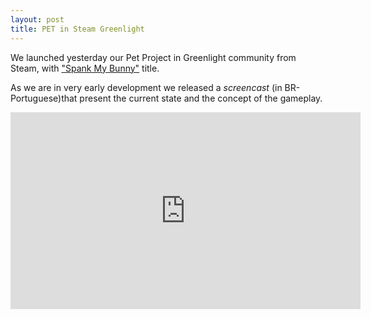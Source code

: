 ```yaml
---
layout: post
title: PET in Steam Greenlight
---
```


We launched yesterday our Pet Project in Greenlight community from Steam, with <a href="http://steamcommunity.com/sharedfiles/filedetails/?id=307251360">"Spank My Bunny"</a> title. 

As we are in very early development we released a _screencast_ (in BR-Portuguese)that present the current state and the concept of the gameplay.

<iframe width="560" height="315" src="http://www.youtube.com/embed/sIHtOMnMq_Y" frameborder="0" allowfullscreen></iframe>





